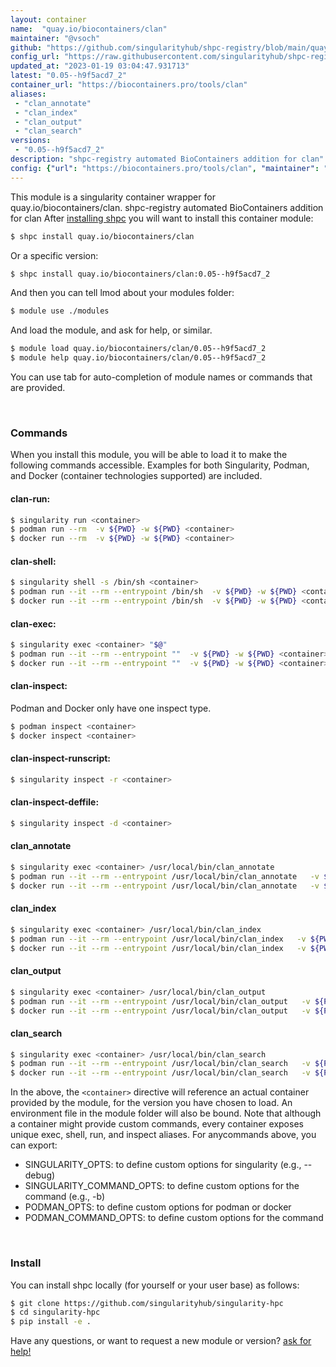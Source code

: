 ```yaml
---
layout: container
name:  "quay.io/biocontainers/clan"
maintainer: "@vsoch"
github: "https://github.com/singularityhub/shpc-registry/blob/main/quay.io/biocontainers/clan/container.yaml"
config_url: "https://raw.githubusercontent.com/singularityhub/shpc-registry/main/quay.io/biocontainers/clan/container.yaml"
updated_at: "2023-01-19 03:04:47.931713"
latest: "0.05--h9f5acd7_2"
container_url: "https://biocontainers.pro/tools/clan"
aliases:
 - "clan_annotate"
 - "clan_index"
 - "clan_output"
 - "clan_search"
versions:
 - "0.05--h9f5acd7_2"
description: "shpc-registry automated BioContainers addition for clan"
config: {"url": "https://biocontainers.pro/tools/clan", "maintainer": "@vsoch", "description": "shpc-registry automated BioContainers addition for clan", "latest": {"0.05--h9f5acd7_2": "sha256:c21ca23fea4efb0f2fdd1153236ae4e763e4c75e37f048182f296e6de1da4370"}, "tags": {"0.05--h9f5acd7_2": "sha256:c21ca23fea4efb0f2fdd1153236ae4e763e4c75e37f048182f296e6de1da4370"}, "docker": "quay.io/biocontainers/clan", "aliases": {"clan_annotate": "/usr/local/bin/clan_annotate", "clan_index": "/usr/local/bin/clan_index", "clan_output": "/usr/local/bin/clan_output", "clan_search": "/usr/local/bin/clan_search"}}
---
```


This module is a singularity container wrapper for quay.io/biocontainers/clan.
shpc-registry automated BioContainers addition for clan
After [installing shpc](#install) you will want to install this container module:


```bash
$ shpc install quay.io/biocontainers/clan
```

Or a specific version:

```bash
$ shpc install quay.io/biocontainers/clan:0.05--h9f5acd7_2
```

And then you can tell lmod about your modules folder:

```bash
$ module use ./modules
```

And load the module, and ask for help, or similar.

```bash
$ module load quay.io/biocontainers/clan/0.05--h9f5acd7_2
$ module help quay.io/biocontainers/clan/0.05--h9f5acd7_2
```

You can use tab for auto-completion of module names or commands that are provided.

<br>

### Commands

When you install this module, you will be able to load it to make the following commands accessible.
Examples for both Singularity, Podman, and Docker (container technologies supported) are included.

#### clan-run:

```bash
$ singularity run <container>
$ podman run --rm  -v ${PWD} -w ${PWD} <container>
$ docker run --rm  -v ${PWD} -w ${PWD} <container>
```

#### clan-shell:

```bash
$ singularity shell -s /bin/sh <container>
$ podman run --it --rm --entrypoint /bin/sh  -v ${PWD} -w ${PWD} <container>
$ docker run --it --rm --entrypoint /bin/sh  -v ${PWD} -w ${PWD} <container>
```

#### clan-exec:

```bash
$ singularity exec <container> "$@"
$ podman run --it --rm --entrypoint ""  -v ${PWD} -w ${PWD} <container> "$@"
$ docker run --it --rm --entrypoint ""  -v ${PWD} -w ${PWD} <container> "$@"
```

#### clan-inspect:

Podman and Docker only have one inspect type.

```bash
$ podman inspect <container>
$ docker inspect <container>
```

#### clan-inspect-runscript:

```bash
$ singularity inspect -r <container>
```

#### clan-inspect-deffile:

```bash
$ singularity inspect -d <container>
```


#### clan_annotate

```bash
$ singularity exec <container> /usr/local/bin/clan_annotate
$ podman run --it --rm --entrypoint /usr/local/bin/clan_annotate   -v ${PWD} -w ${PWD} <container> -c " $@"
$ docker run --it --rm --entrypoint /usr/local/bin/clan_annotate   -v ${PWD} -w ${PWD} <container> -c " $@"
```


#### clan_index

```bash
$ singularity exec <container> /usr/local/bin/clan_index
$ podman run --it --rm --entrypoint /usr/local/bin/clan_index   -v ${PWD} -w ${PWD} <container> -c " $@"
$ docker run --it --rm --entrypoint /usr/local/bin/clan_index   -v ${PWD} -w ${PWD} <container> -c " $@"
```


#### clan_output

```bash
$ singularity exec <container> /usr/local/bin/clan_output
$ podman run --it --rm --entrypoint /usr/local/bin/clan_output   -v ${PWD} -w ${PWD} <container> -c " $@"
$ docker run --it --rm --entrypoint /usr/local/bin/clan_output   -v ${PWD} -w ${PWD} <container> -c " $@"
```


#### clan_search

```bash
$ singularity exec <container> /usr/local/bin/clan_search
$ podman run --it --rm --entrypoint /usr/local/bin/clan_search   -v ${PWD} -w ${PWD} <container> -c " $@"
$ docker run --it --rm --entrypoint /usr/local/bin/clan_search   -v ${PWD} -w ${PWD} <container> -c " $@"
```



In the above, the `<container>` directive will reference an actual container provided
by the module, for the version you have chosen to load. An environment file in the
module folder will also be bound. Note that although a container
might provide custom commands, every container exposes unique exec, shell, run, and
inspect aliases. For anycommands above, you can export:

 - SINGULARITY_OPTS: to define custom options for singularity (e.g., --debug)
 - SINGULARITY_COMMAND_OPTS: to define custom options for the command (e.g., -b)
 - PODMAN_OPTS: to define custom options for podman or docker
 - PODMAN_COMMAND_OPTS: to define custom options for the command

<br>

### Install

You can install shpc locally (for yourself or your user base) as follows:

```bash
$ git clone https://github.com/singularityhub/singularity-hpc
$ cd singularity-hpc
$ pip install -e .
```

Have any questions, or want to request a new module or version? [ask for help!](https://github.com/singularityhub/singularity-hpc/issues)